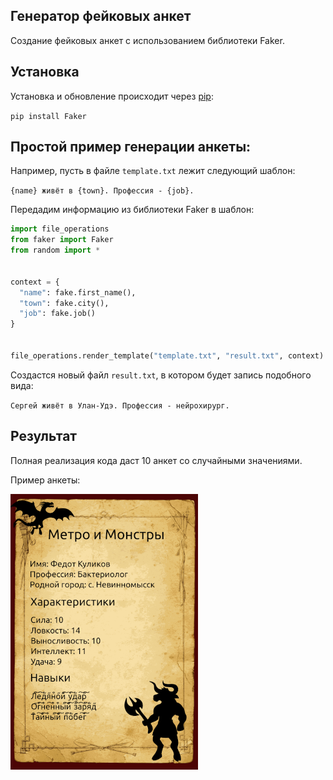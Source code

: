 

## Генератор фейковых анкет

Создание фейковых анкет с использованием библиотеки Faker.

## Установка

Установка и обновление происходит через 
[pip](https://pip.pypa.io/en/stable/quickstart/):

`pip install Faker`

## Простой пример генерации анкеты:


Например, пусть в файле `template.txt` лежит следующий шаблон:


`{name} живёт в {town}. Профессия - {job}.`

Передадим информацию из библиотеки Faker в шаблон:

```python
import file_operations
from faker import Faker
from random import *


context = {
  "name": fake.first_name(),
  "town": fake.city(),
  "job": fake.job()
}


file_operations.render_template("template.txt", "result.txt", context)
```

Создастся новый файл `result.txt`, в котором будет запись подобного
вида:

`Сергей живёт в Улан-Удэ. Профессия - нейрохирург.`

## Результат

Полная реализация кода даст 10 анкет со случайными значениями. 

Пример анкеты:

![profile](profiles/result.png)